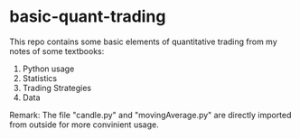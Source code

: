 # basic-quant-trading
This repo contains some basic elements of quantitative trading from my notes of some textbooks:
  1. Python usage
  2. Statistics
  3. Trading Strategies
  4. Data

Remark: The file "candle.py" and "movingAverage.py" are directly imported from outside for more convinient usage.
